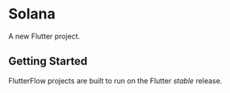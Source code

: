# Solana

A new Flutter project.

## Getting Started

FlutterFlow projects are built to run on the Flutter _stable_ release.
